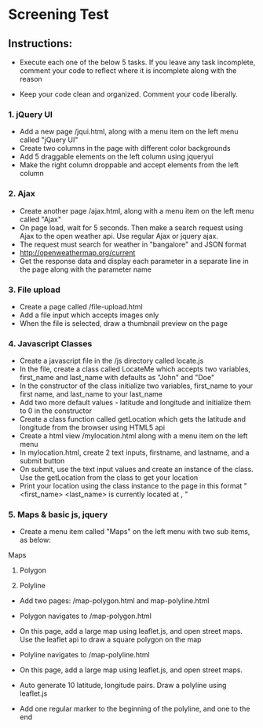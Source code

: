 Screening Test
====

## Instructions:

* Execute each one of the below 5 tasks. If you leave any task incomplete, comment your code to reflect where it is incomplete along with the reason

* Keep your code clean and organized. Comment your code liberally. 


### 1. jQuery UI

* Add a new page /jqui.html, along with a menu item on the left menu called "jQuery UI"  
* Create two columns in the page with different color backgrounds
* Add 5 draggable elements on the left column using jqueryui
* Make the right column droppable and accept elements from the left column



### 2. Ajax

* Create another page /ajax.html, along with a menu item on the left menu called "Ajax"
* On page load, wait for 5 seconds. Then make a search request using Ajax to the open weather api. Use regular Ajax or jquery ajax. 
* The request must search for weather in "bangalore" and JSON format
* http://openweathermap.org/current
* Get the response data and display each parameter in a separate line in the page along with the parameter name


### 3. File upload

* Create a page called /file-upload.html
* Add a file input which accepts images only
* When the file is selected, draw a thumbnail preview on the page

### 4. Javascript Classes

* Create a javascript file in the /js directory called locate.js
* In the file, create a class called LocateMe which accepts two variables, first_name and last_name with defaults as "John" and "Doe"
* In the constructor of the class initialize two variables, first_name to your first name, and last_name to your last_name
* Add two more default values - latitude and longitude and initialize them to 0 in the constructor 
* Create a class function called getLocation which gets the latitude and longitude from the browser using HTML5 api
* Create a html view /mylocation.html along with a menu item on the left menu 
* In mylocation.html, create 2 text inputs, firstname, and lastname, and a submit button
* On submit, use the text input values and create an instance of the class. Use the getLocation from the class to get your location
* Print your location using the class instance to the page in this format "<first_name> <last_name> is currently located at <latitude>, <longitude>"



### 5. Maps & basic js, jquery

* Create a menu item called "Maps" on the left menu with two sub items, as below:

Maps 

1. Polygon

2. Polyline


* Add two pages: /map-polygon.html and map-polyline.html
* Polygon navigates to /map-polygon.html
* On this page, add a large map using leaflet.js, and open street maps. Use the leaflet api to draw a square polygon on the map


* Polyline navigates to /map-polyline.html
* On this page, add a large map using leaflet.js, and open street maps. 
* Auto generate 10 latitude, longitude pairs. Draw a polyline using leaflet.js
* Add one regular marker to the beginning of the polyline, and one to the end
